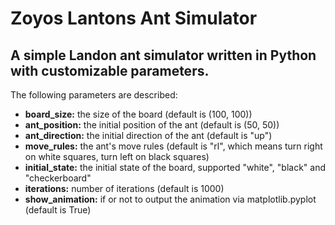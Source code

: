 # Zoyos Lantons Ant Simulator
 A simple Landon ant simulator written in Python with customizable parameters.
---
The following parameters are described:

- **board_size:** the size of the board (default is (100, 100))
- **ant_position:** the initial position of the ant (default is (50, 50))
- **ant_direction:** the initial direction of the ant (default is "up")
- **move_rules:** the ant's move rules (default is "rl", which means turn right on white squares, turn left on black squares)
- **initial_state:** the initial state of the board, supported "white", "black" and "checkerboard"
- **iterations:** number of iterations (default is 1000)
- **show_animation:** if or not to output the animation via matplotlib.pyplot (default is True)
